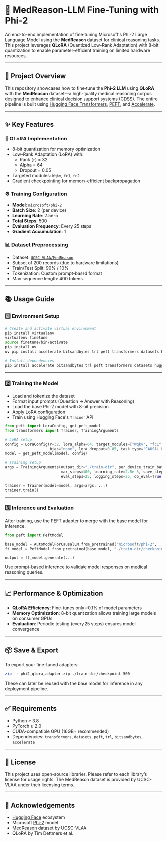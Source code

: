 # 🏥 MedReason-LLM Fine-Tuning with Phi-2

An end-to-end implementation of fine-tuning Microsoft's Phi-2 Large Language Model using the **MedReason** dataset for clinical reasoning tasks. This project leverages **QLoRA** (Quantized Low-Rank Adaptation) with 8-bit quantization to enable parameter-efficient training on limited hardware resources.

---

## 🧠 Project Overview

This repository showcases how to fine-tune the **Phi-2 LLM** using **QLoRA** with the **MedReason** dataset—a high-quality medical reasoning corpus designed to enhance clinical decision support systems (CDSS). The entire pipeline is built using [Hugging Face Transformers](https://huggingface.co/docs/transformers/index), [PEFT](https://huggingface.co/docs/peft/index), and [Accelerate](https://huggingface.co/docs/accelerate/index).

---

## ✨ Key Features

### 🔧 QLoRA Implementation
- 8-bit quantization for memory optimization
- Low-Rank Adaptation (LoRA) with:
  - Rank (`r`) = 32
  - Alpha = 64
  - Dropout = 0.05
- Targeted modules: `Wqkv`, `fc1`, `fc2`
- Gradient checkpointing for memory-efficient backpropagation

### ⚙️ Training Configuration
- **Model**: `microsoft/phi-2`
- **Batch Size**: 2 (per device)
- **Learning Rate**: 2.5e-5
- **Total Steps**: 500
- **Evaluation Frequency**: Every 25 steps
- **Gradient Accumulation**: 1

### 📊 Dataset Preprocessing
- Dataset: [`UCSC-VLAA/MedReason`](https://huggingface.co/datasets/UCSC-VLAA/MedReason)
- Subset of 200 records (due to hardware limitations)
- Train/Test Split: 90% / 10%
- Tokenization: Custom prompt-based format
- Max sequence length: 400 tokens

---

## 📚 Usage Guide

### 1️⃣ Environment Setup

```bash
# Create and activate virtual environment
pip install virtualenv
virtualenv finetune
source finetune/bin/activate
pip install uv
uv pip install accelerate bitsandbytes trl peft transformers datasets huggingface_hub[hf_xet]

# Install dependencies
pip install accelerate bitsandbytes trl peft transformers datasets huggingface_hub
```

---

### 2️⃣ Training the Model

- Load and tokenize the dataset
- Format input prompts (Question → Answer with Reasoning)
- Load the base Phi-2 model with 8-bit precision
- Apply LoRA configuration
- Train using Hugging Face's `Trainer` API

```python
from peft import LoraConfig, get_peft_model
from transformers import Trainer, TrainingArguments

# LoRA setup
config = LoraConfig(r=32, lora_alpha=64, target_modules=["Wqkv", "fc1", "fc2"],
                    bias="none", lora_dropout=0.05, task_type="CAUSAL_LM")
model = get_peft_model(model, config)

# Training setup
args = TrainingArguments(output_dir="./train-dir", per_device_train_batch_size=2,
                         max_steps=500, learning_rate=2.5e-5, save_steps=25,
                         eval_steps=25, logging_steps=25, do_eval=True)

trainer = Trainer(model=model, args=args, ...)
trainer.train()
```

---

### 3️⃣ Inference and Evaluation

After training, use the PEFT adapter to merge with the base model for inference.

```python
from peft import PeftModel

base_model = AutoModelForCausalLM.from_pretrained("microsoft/phi-2", ...)
ft_model = PeftModel.from_pretrained(base_model, "./train-dir/checkpoint-500")

output = ft_model.generate(...)
```

Use prompt-based inference to validate model responses on medical reasoning queries.

---

## 📈 Performance & Optimization

- **QLoRA Efficiency**: Fine-tunes only ~0.1% of model parameters
- **Memory Optimization**: 8-bit quantization allows training large models on consumer GPUs
- **Evaluation**: Periodic testing (every 25 steps) ensures model convergence

---

## 📦 Save & Export

To export your fine-tuned adapters:

```bash
zip -r phi2_qlora_adapter.zip ./train-dir/checkpoint-500
```

These can later be reused with the base model for inference in any deployment pipeline.

---

## ✅ Requirements

- Python ≥ 3.8  
- PyTorch ≥ 2.0  
- CUDA-compatible GPU (16GB+ recommended)  
- Dependencies: `transformers`, `datasets`, `peft`, `trl`, `bitsandbytes`, `accelerate`

---

## 📜 License

This project uses open-source libraries. Please refer to each library’s license for usage rights. The MedReason dataset is provided by UCSC-VLAA under their licensing terms.

---

## 🙏 Acknowledgements

- [Hugging Face](https://huggingface.co) ecosystem  
- Microsoft [Phi-2](https://huggingface.co/microsoft/phi-2) model  
- [MedReason](https://huggingface.co/datasets/UCSC-VLAA/MedReason) dataset by UCSC-VLAA  
- QLoRA by Tim Dettmers et al.